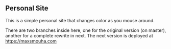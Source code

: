 ## Personal Site

This is a simple personal site that changes color as you mouse around.

There are two branches inside here, one for the original version (on master), another for a complete rewrite in next. The next version is deployed at https://maxsmouha.com
